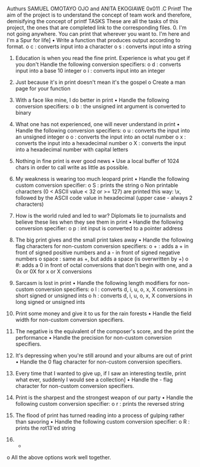 Authurs
SAMUEL OMOTAYO OJO and ANITA EKOGIAWE
0x011 .C Printf
The aim of the project is to understand the concept of team work and therefore, demisifying the concept of printf
TASKS
These are all the tasks of this project, the ones that are completed link to the corresponding files.
0.	I'm not going anywhere. You can print that wherever you want to. I'm here and I'm a Spur for life] 
•	Write a function that produces output according to format. 
o	c : converts input into a character
o	s : converts input into a string
1.	Education is when you read the fine print. Experience is what you get if you don't Handle the following conversion specifiers: 
o	d : converts input into a base 10 integer
o	i : converts input into an integer
2.	Just because it's in print doesn't mean it's the gospel
o	Create a man page for your function
3.	With a face like mine, I do better in print
•	Handle the following conversion specifiers:
o	b : the unsigned int argument is converted to binary
4.	What one has not experienced, one will never understand in print
•	Handle the following conversion specifiers:
o	u : converts the input into an unsigned integer
o	o : converts the input into an octal number
o	x : converts the input into a hexadecimal number
o	X : converts the input into a hexadecimal number with capital letters
5.	Nothing in fine print is ever good news 
•	Use a local buffer of 1024 chars in order to call write as little as possible.
6.	My weakness is wearing too much leopard print
•	Handle the following custom conversion specifier:
o	S : prints the string
o	Non printable characters (0 < ASCII value < 32 or >= 127) are printed this way: \x, followed by the ASCII code value in hexadecimal (upper case - always 2 characters)
7.	How is the world ruled and led to war? Diplomats lie to journalists and believe these lies when they see them in print
•	Handle the following conversion specifier:
o	p : int input is converted to a pointer address
8.	The big print gives and the small print takes away
•	Handle the following flag characters for non-custom conversion specifiers:
o	+  : adds a + in front of signed positive numbers and a - in front of signed negative numbers
o	space : same as +, but adds a space (is overwritten by +)
o	#: adds a 0 in front of octal conversions that don't begin with one, and a 0x or 0X for x or X conversions
9.	Sarcasm is lost in print
•	Handle the following length modifiers for non-custom conversion specifiers: 
o	l : converts d, i, u, o, x, X conversions in short signed or unsigned ints
o	h : converts d, i, u, o, x, X conversions in long signed or unsigned ints
10.	Print some money and give it to us for the rain forests
•	Handle the field width for non-custom conversion specifiers.
11.	The negative is the equivalent of the composer's score, and the print the performance
•	Handle the precision for non-custom conversion specifiers.
12.	It's depressing when you're still around and your albums are out of print
•	Handle the 0 flag character for non-custom conversion specifiers.
13.	Every time that I wanted to give up, if I saw an interesting textile, print what ever, suddenly I would see a collection]
•	Handle the - flag character for non-custom conversion specifiers.
14.	Print is the sharpest and the strongest weapon of our party
•	Handle the following custom conversion specifier:
o	r : prints the reversed string
15.	The flood of print has turned reading into a process of gulping rather than savoring
•	Handle the following custom conversion specifier:
o	R : prints the rot13'ed string

16.	 *
o	All the above options work well together.

